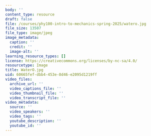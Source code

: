 ```yaml
---
body: ''
content_type: resource
draft: false
file: /courses/phy100-intro-to-mechanics-spring-2025/watero.jpg
file_size: 13507
file_type: image/jpeg
image_metadata:
  caption: ''
  credit: ''
  image-alt: ''
learning_resource_types: []
license: https://creativecommons.org/licenses/by-nc-sa/4.0/
resourcetype: Image
title: WaterO.jpg
uid: 60665fef-dbb4-453e-8d46-e2095d1219ff
video_files:
  archive_url: ''
  video_captions_file: ''
  video_thumbnail_file: ''
  video_transcript_file: ''
video_metadata:
  source: ''
  video_speakers: ''
  video_tags: ''
  youtube_description: ''
  youtube_id: ''
---
```

